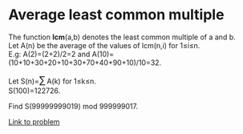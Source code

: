 # Average least common multiple

<p>
The function <b>lcm</b>(a,b) denotes the least common multiple of a and b.<br />
Let A(n) be the average of the values of lcm(n,i) for 1≤i≤n.<br />
E.g: A(2)=(2+2)/2=2 and A(10)=(10+10+30+20+10+30+70+40+90+10)/10=32. 
</p>
Let S(n)=<span style="font-size:larger;"><span style="font-size:larger;">∑</span></span> A(k) for 1≤k≤n.<br />
S(100)=122726.

<p>
Find S(99999999019) mod 999999017.
</p>

[Link to problem](https://projecteuler.net/problem=448)
